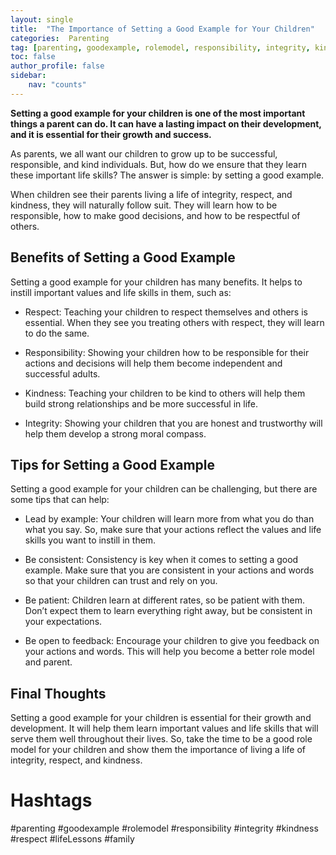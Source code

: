 ```yaml
---
layout: single
title:  "The Importance of Setting a Good Example for Your Children"
categories:  Parenting
tag: [parenting, goodexample, rolemodel, responsibility, integrity, kindness, respect, lifeLessons, family, ]
toc: false
author_profile: false
sidebar:
    nav: "counts"
---
```

    
**Setting a good example for your children is one of the most important things a parent can do. It can have a lasting impact on their development, and it is essential for their growth and success.**

As parents, we all want our children to grow up to be successful, responsible, and kind individuals. But, how do we ensure that they learn these important life skills? The answer is simple: by setting a good example.

When children see their parents living a life of integrity, respect, and kindness, they will naturally follow suit. They will learn how to be responsible, how to make good decisions, and how to be respectful of others.

## Benefits of Setting a Good Example

Setting a good example for your children has many benefits. It helps to instill important values and life skills in them, such as:

- Respect: Teaching your children to respect themselves and others is essential. When they see you treating others with respect, they will learn to do the same.

- Responsibility: Showing your children how to be responsible for their actions and decisions will help them become independent and successful adults.

- Kindness: Teaching your children to be kind to others will help them build strong relationships and be more successful in life.

- Integrity: Showing your children that you are honest and trustworthy will help them develop a strong moral compass.

## Tips for Setting a Good Example

Setting a good example for your children can be challenging, but there are some tips that can help:

- Lead by example: Your children will learn more from what you do than what you say. So, make sure that your actions reflect the values and life skills you want to instill in them.

- Be consistent: Consistency is key when it comes to setting a good example. Make sure that you are consistent in your actions and words so that your children can trust and rely on you.

- Be patient: Children learn at different rates, so be patient with them. Don’t expect them to learn everything right away, but be consistent in your expectations.

- Be open to feedback: Encourage your children to give you feedback on your actions and words. This will help you become a better role model and parent.

## Final Thoughts

Setting a good example for your children is essential for their growth and development. It will help them learn important values and life skills that will serve them well throughout their lives. So, take the time to be a good role model for your children and show them the importance of living a life of integrity, respect, and kindness.

# Hashtags

#parenting #goodexample #rolemodel #responsibility #integrity #kindness #respect #lifeLessons #family